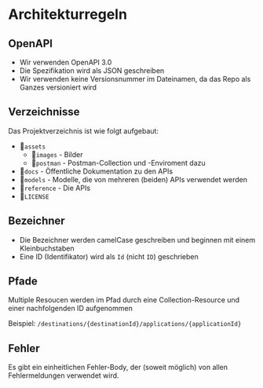 # Architekturregeln

## OpenAPI

- Wir verwenden OpenAPI 3.0
- Die Spezifikation wird als JSON geschreiben
- Wir verwenden keine Versionsnummer im Dateinamen, da das Repo als Ganzes versioniert wird

## Verzeichnisse

Das Projektverzeichnis ist wie folgt aufgebaut:

- 📁`assets`
  - 📁`images` - Bilder
  - 📁`postman` - Postman-Collection und -Enviroment dazu
- 📁`docs` - Öffentliche Dokumentation zu den APIs
- 📁`models` - Modelle, die von mehreren (beiden) APIs verwendet werden
- 📁`reference` - Die APIs
- 📄`LICENSE`

## Bezeichner

- Die Bezeichner werden camelCase geschreiben und beginnen mit einem Kleinbuchstaben
- Eine ID (Identifikator) wird als `Id` (nicht `ID`) geschrieben

## Pfade

Multiple Resoucen werden im Pfad durch eine Collection-Resource und einer nachfolgenden ID aufgenommen

Beispiel: `/destinations/{destinationId}/applications/{applicationId}`

## Fehler

Es gibt ein einheitlichen Fehler-Body, der (soweit möglich) von allen Fehlermeldungen verwendet wird.


